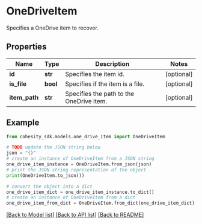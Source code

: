 # OneDriveItem

Specifies a OneDrive item to recover.

## Properties

Name | Type | Description | Notes
------------ | ------------- | ------------- | -------------
**id** | **str** | Specifies the item id. | [optional] 
**is_file** | **bool** | Specifies if the item is a file. | [optional] 
**item_path** | **str** | Specifies the path to the OneDrive item. | [optional] 

## Example

```python
from cohesity_sdk.models.one_drive_item import OneDriveItem

# TODO update the JSON string below
json = "{}"
# create an instance of OneDriveItem from a JSON string
one_drive_item_instance = OneDriveItem.from_json(json)
# print the JSON string representation of the object
print(OneDriveItem.to_json())

# convert the object into a dict
one_drive_item_dict = one_drive_item_instance.to_dict()
# create an instance of OneDriveItem from a dict
one_drive_item_from_dict = OneDriveItem.from_dict(one_drive_item_dict)
```
[[Back to Model list]](../README.md#documentation-for-models) [[Back to API list]](../README.md#documentation-for-api-endpoints) [[Back to README]](../README.md)



